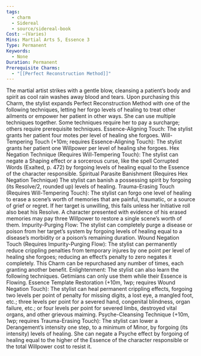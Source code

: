 ```yaml
---
tags:
  - charm
  - Sidereal
  - source/sidereal-book
Cost: —(Varies)
Mins: Martial Arts 5, Essence 3
Type: Permanent
Keywords:
  - None
Duration: Permanent
Prerequisite Charms:
  - "[[Perfect Reconstruction Method]]"
---
```

The martial artist strikes with a gentle blow, cleansing a patient’s body and spirit as cool rain washes away blood and tears. Upon purchasing this Charm, the stylist expands Perfect Reconstruction Method with one of the following techniques, letting her forgo levels of healing to treat other ailments or empower her patient in other ways. She can use multiple techniques together. Some techniques require her to pay a surcharge; others require prerequisite techniques. Essence-Aligning Touch: The stylist grants her patient four motes per level of healing she forgoes. Will-Tempering Touch (+10m; requires Essence-Aligning Touch): The stylist grants her patient one Willpower per level of healing she forgoes. Hex Negation Technique (Requires Will-Tempering Touch): The stylist can negate a Shaping effect or a sorcerous curse, like the spell Corrupted Words (Exalted, p. 472) by forgoing levels of healing equal to the Essence of the character responsible. Spiritual Parasite Banishment (Requires Hex Negation Technique) The stylist can banish a possessing spirit by forgoing (its Resolve/2, rounded up) levels of healing. Trauma-Erasing Touch (Requires Will-Tempering Touch): The stylist can forgo one level of healing to erase a scene’s worth of memories that are painful, traumatic, or a source of grief or regret. If her target is unwilling, this fails unless her Initiative roll also beat his Resolve. A character presented with evidence of his erased memories may pay three Willpower to restore a single scene’s worth of them. Impurity-Purging Flow: The stylist can completely purge a disease or poison from her target’s system by forgoing levels of healing equal to a disease’s morbidity or a poison’s remaining duration. Wound Negation Touch (Requires Impurity-Purging Flow): The stylist can permanently reduce crippling penalties from temporary injures by one point per level of healing she forgoes; reducing an effect’s penalty to zero negates it completely. This Charm can be repurchased any number of times, each granting another benefit. Enlightenment: The stylist can also learn the following techniques. Getimians can only use them while their Essence is Flowing. Essence Template Restoration (+10m, 1wp; requires Wound Negation Touch): The stylist can heal permanent crippling effects, forgoing two levels per point of penalty for missing digits, a lost eye, a mangled foot, etc.; three levels per point for a severed hand, congenital blindness, organ failure, etc.; or four levels per point for severed limbs, destroyed vital organs, and other grievous maiming. Psyche-Cleansing Technique (+10m, 1wp; requires Trauma-Erasing Touch): The stylist can lower a Derangement’s intensity one step, to a minimum of Minor, by forgoing (its intensity) levels of healing. She can negate a Psyche effect by forgoing of healing equal to the higher of the Essence of the character responsible or the total Willpower cost to resist it.